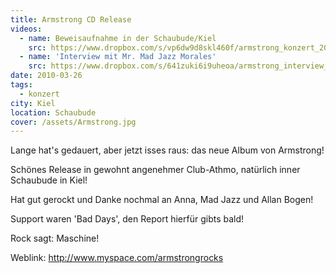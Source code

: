 ```yaml
---
title: Armstrong CD Release
videos:
  - name: Beweisaufnahme in der Schaubude/Kiel
    src: https://www.dropbox.com/s/vp6dw9d8skl460f/armstrong_konzert_2010%2025.mp4?dl=0
  - name: 'Interview mit Mr. Mad Jazz Morales'
    src: https://www.dropbox.com/s/641zuki6i9uheoa/armstrong_interview_schaubude%2023.mp4?dl=0
date: 2010-03-26
tags:
  - konzert
city: Kiel
location: Schaubude
cover: /assets/Armstrong.jpg
---
```


Lange hat's gedauert, aber jetzt isses raus: das neue Album von Armstrong!

Schönes Release in gewohnt angenehmer Club-Athmo, natürlich inner Schaubude in Kiel!

Hat gut gerockt und Danke nochmal an Anna, Mad Jazz und Allan Bogen!

Support waren 'Bad Days', den Report hierfür gibts bald!

Rock sagt: Maschine!

Weblink:
http://www.myspace.com/armstrongrocks

